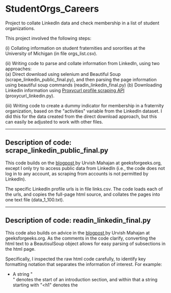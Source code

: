# StudentOrgs_Careers
Project to collate LinkedIn data and check membership in a list of student organizations. 

This project involved the following steps:

(i) Collating information on student fraternities and sororities at the University of Michigan (in file orgs_list.csv).

(ii) Writing code to parse and collate information from LinkedIn, using two approaches:   
(a) Direct download using selenium and Beautiful Soup (scrape_linkedin_public_final.py), and then parsing the page information using beautiful soup commands (readin_linkedin_final.py)
(b) Downloading Linkedin information using <a href="https://nubela.co/proxycurl/linkedin" target="_blank">Proxycurl profile scraping API</a> (proxycurl_linkedin.py).

(iii) Writing code to create a dummy indicator for membership in a fraternity organization, based on the "activities" variable from the LinkedIn dataset.  I did this for the data created from the direct download approach, but this can easily be adjusted to work with other files.

---------------------------------------------------------------------------------------------
Description of code: scrape_linkedin_public_final.py 
-
This code builds on the <a href="https://www.geeksforgeeks.org/scrape-linkedin-using-selenium-and-beautiful-soup-in-python/"> blogpost </a> by Urvish Mahajan at geeksforgeeks.org, except I only try to access public data from LinkedIn (i.e., the code does not log in to any account, as scraping from accounts is not permitted by LinkedIn). 

The specific LinkedIn profile urls is in file links.csv.  The code loads each of the urls, and copies the full-page html source, and collates the pages into one text file (data_1_100.txt).

---------------------------------------------------------------------------------------------
Description of code: readin_linkedin_final.py 
-
This code also builds on advice in the <a href="https://www.geeksforgeeks.org/scrape-linkedin-using-selenium-and-beautiful-soup-in-python/"> blogpost </a> by Urvish Mahajan at geeksforgeeks.org. As the comments in the code clarify, converting the html text to a BeautisulSoup object allows for easy parsing of subsections in the html page.

Specifically, I inspected the raw html code carefully, to identify key formatting notation that separates the information of interest. For example:
* A string "<div class= "pv-text-details__left-panel">" denotes the start of an introduction section, and within that a string starting with "<h1" denotes the  




